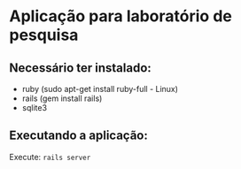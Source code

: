 # Aplicação para laboratório de pesquisa

## Necessário ter instalado:

* ruby (sudo apt-get install ruby-full - Linux)
* rails (gem install rails)
* sqlite3

## Executando a aplicação:

Execute: ``` rails server ```
